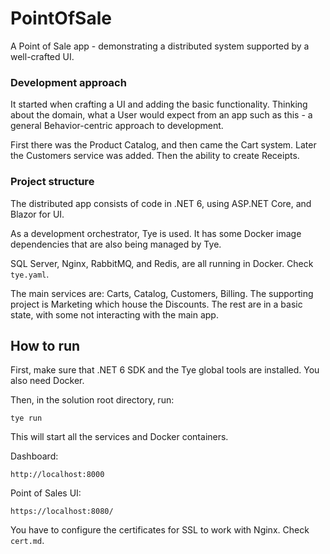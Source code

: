 ﻿# PointOfSale
 
A Point of Sale app - demonstrating a distributed system supported by a well-crafted UI.

### Development approach

It started when crafting a UI and adding the basic functionality. Thinking about the domain, what a User would expect from an app such as this - a general Behavior-centric approach to development.

First there was the Product Catalog, and then came the Cart system. Later the Customers service was added. Then the ability to create Receipts.

### Project structure

The distributed app consists of code in .NET 6, using ASP.NET Core, and Blazor for UI. 

As a development orchestrator, Tye is used. It has some Docker image dependencies that are also being managed by Tye.

SQL Server, Nginx, RabbitMQ, and Redis, are all running in Docker. Check ```tye.yaml```.

The main services are: Carts, Catalog, Customers, Billing. The supporting project is Marketing which house the Discounts. The rest are in a basic state, with some not interacting with the main app.


## How to run

First, make sure that .NET 6 SDK and the Tye global tools are installed.
You also need Docker.

Then, in the solution root directory, run:
```
tye run
```

This will start all the services and Docker containers.

Dashboard:
```
http://localhost:8000
```

Point of Sales UI:
```
https://localhost:8080/
```

You have to configure the certificates for SSL to work with Nginx. Check ```cert.md```.
